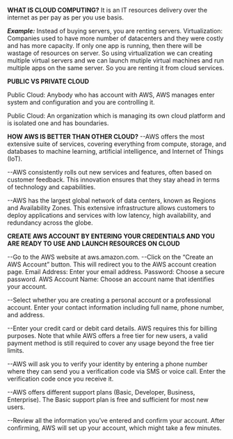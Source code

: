 **WHAT IS CLOUD COMPUTING?**
It is an IT resources delivery over the internet as per pay as per you use basis.

_**Example:**_
Instead of buying servers, you are renting servers.
Virtualization: Companies used to have more number of datacenters and they were costly and has more capacity. If only one app is running, then there will be wastage of resources on server. So using virtualization we can creating multiple virtual servers and we can launch mutiple virtual machines and run multiple apps on the same server.
So you are renting it from cloud services.

**PUBLIC VS PRIVATE CLOUD**

Public Cloud: Anybody who has account with AWS, AWS manages enter system and configuration and you are controlling it.

Public Cloud: An organization which is managing its own cloud platform and is isolated one and has boundaries.

**HOW AWS IS BETTER THAN OTHER CLOUD?**
--AWS offers the most extensive suite of services, covering everything from compute, storage, and databases to machine learning, artificial intelligence, and Internet of Things (IoT).

--AWS consistently rolls out new services and features, often based on customer feedback. This innovation ensures that they stay ahead in terms of technology and capabilities.

--AWS has the largest global network of data centers, known as Regions and Availability Zones. This extensive infrastructure allows customers to deploy applications and services with low latency, high availability, and redundancy across the globe.

**CREATE AWS ACCOUNT BY ENTERING YOUR CREDENTIALS AND YOU ARE READY TO USE AND LAUNCH RESOURCES ON CLOUD**

--Go to the AWS website at aws.amazon.com.
--Click on the “Create an AWS Account” button. This will redirect you to the AWS account creation page.
Email Address: Enter your email address.
Password: Choose a secure password.
AWS Account Name: Choose an account name that identifies your account.

--Select whether you are creating a personal account or a professional account.
Enter your contact information including full name, phone number, and address.

--Enter your credit card or debit card details. AWS requires this for billing purposes. Note that while AWS offers a free tier for new users, a valid payment method is still required to cover any usage beyond the free tier limits.

--AWS will ask you to verify your identity by entering a phone number where they can send you a verification code via SMS or voice call. Enter the verification code once you receive it.

--AWS offers different support plans (Basic, Developer, Business, Enterprise). The Basic support plan is free and sufficient for most new users.

--Review all the information you’ve entered and confirm your account.
After confirming, AWS will set up your account, which might take a few minutes.
